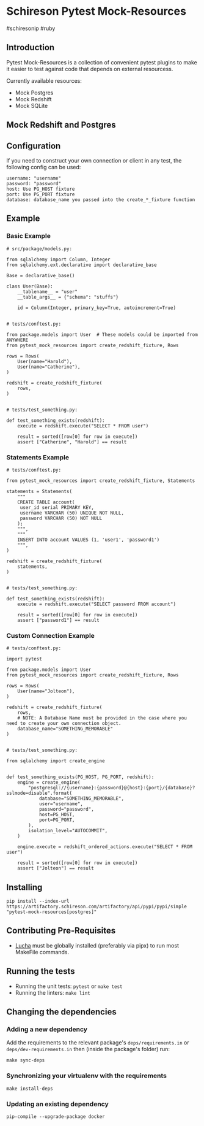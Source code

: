 # Schireson Pytest Mock-Resources

#schiresonip #ruby

## Introduction

Pytest Mock-Resources is a collection of convenient pytest plugins to make it easier to test against code that depends on external resourcess.

Currently available resources:

* Mock Postgres
* Mock Redshift
* Mock SQLite

## Mock Redshift and Postgres

## Configuration

If you need to construct your own connection or client in any test, the following config can be used:

    username: "username"
    password: "password"
    host: Use PG_HOST fixture
    port: Use PG_PORT fixture
    database: database_name you passed into the create_*_fixture function

## Example

### Basic Example

    # src/package/models.py:

    from sqlalchemy import Column, Integer
    from sqlalchemy.ext.declarative import declarative_base

    Base = declarative_base()

    class User(Base):
        __tablename__ = "user"
        __table_args__ = {"schema": "stuffs"}

        id = Column(Integer, primary_key=True, autoincrement=True)


    # tests/conftest.py:

    from package.models import User  # These models could be imported from ANYWHERE
    from pytest_mock_resources import create_redshift_fixture, Rows

    rows = Rows(
        User(name="Harold"),
        User(name="Catherine"),
    )

    redshift = create_redshift_fixture(
        rows,
    )


    # tests/test_something.py:

    def test_something_exists(redshift):
        execute = redshift.execute("SELECT * FROM user")

        result = sorted([row[0] for row in execute])
        assert ["Catherine", "Harold"] == result

### Statements Example

    # tests/conftest.py:

    from pytest_mock_resources import create_redshift_fixture, Statements

    statements = Statements(
        """
        CREATE TABLE account(
         user_id serial PRIMARY KEY,
         username VARCHAR (50) UNIQUE NOT NULL,
         password VARCHAR (50) NOT NULL
        );
        """,
        """
        INSERT INTO account VALUES (1, 'user1', 'password1')
        """,
    )

    redshift = create_redshift_fixture(
        statements,
    )


    # tests/test_something.py:

    def test_something_exists(redshift):
        execute = redshift.execute("SELECT password FROM account")

        result = sorted([row[0] for row in execute])
        assert ["password1"] == result

### Custom Connection Example

    # tests/conftest.py:

    import pytest

    from package.models import User
    from pytest_mock_resources import create_redshift_fixture, Rows

    rows = Rows(
        User(name="Jolteon"),
    )

    redshift = create_redshift_fixture(
        rows,
        # NOTE: A Database Name must be provided in the case where you need to create your own connection object.
        database_name="SOMETHING_MEMORABLE"
    )


    # tests/test_something.py:

    from sqlalchemy import create_engine


    def test_something_exists(PG_HOST, PG_PORT, redshift):
        engine = create_engine(
            "postgresql://{username}:{password}@{host}:{port}/{database}?sslmode=disable".format(
                database="SOMETHING_MEMORABLE",
                user="username",
                password="password",
                host=PG_HOST,
                port=PG_PORT,
            ),
            isolation_level="AUTOCOMMIT",
        )

        engine.execute = redshift_ordered_actions.execute("SELECT * FROM user")

        result = sorted([row[0] for row in execute])
        assert ["Jolteon"] == result


## Installing

    pip install --index-url https://artifactory.schireson.com/artifactory/api/pypi/pypi/simple "pytest-mock-resources[postgres]"

## Contributing Pre-Requisites

* [Lucha](https://github.com/schireson/lucha/) must be globally installed (preferably via pipx) to run most MakeFile commands.

## Running the tests

* Running the unit tests: `pytest` or `make test`
* Running the linters: `make lint`

## Changing the dependencies

### Adding a new dependency

Add the requirements to the relevant package's `deps/requirements.in` or `deps/dev-requirements.in`
then (inside the package's folder) run:

    make sync-deps

### Synchronizing your virtualenv with the requirements

    make install-deps

### Updating an existing dependency

    pip-compile --upgrade-package docker
